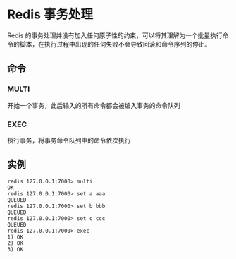 # Redis 事务处理

Redis 的事务处理并没有加入任何原子性的约束，可以将其理解为一个批量执行命令的脚本，在执行过程中出现的任何失败不会导致回滚和命令序列的停止。

## 命令

### MULTI

开始一个事务，此后输入的所有命令都会被编入事务的命令队列

### EXEC

执行事务，将事务命令队列中的命令依次执行

## 实例

```
redis 127.0.0.1:7000> multi
OK
redis 127.0.0.1:7000> set a aaa
QUEUED
redis 127.0.0.1:7000> set b bbb
QUEUED
redis 127.0.0.1:7000> set c ccc
QUEUED
redis 127.0.0.1:7000> exec
1) OK
2) OK
3) OK
```

